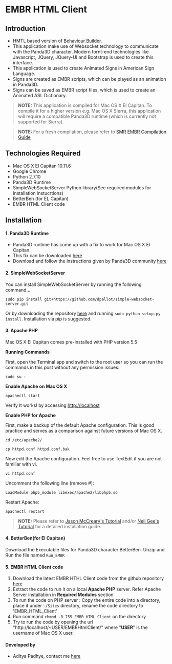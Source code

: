 # EMBR HTML Client

## Introduction
* HMTL based version of [Behaviour Builder](https://github.com/alexisheloir/EMBOTS).
* This application make use of Websocket technology to communicate with the Panda3D character. Modern fornt-end technologies like Javascript, JQuery, JQuery-UI and Bootstrap is used to create this interface.
* This application is used to create Animated Signs in American Sign Language.
* Signs are created as EMBR scripts, which can be played as an animation in Panda3D.
* Signs can be saved as EMBR script files, which is used to create an Animated ASL Dictionary.

> __NOTE:__ This application is compiled for Mac OS X El Capitan. To compile it for a higher version e.g. Mac OS X Sierra, this application will require a compatible Panda3D runtime (which is currently not supported for Sierra).

> __NOTE:__ For a fresh compilation, please refer to [SMR EMBR Compilation Guide](smr_embr_compilation_guide/SMR_EMBR_Compilation_Guide.docx)

	
## Technologies Required

* Mac OS X El Capitan 10.11.6
* Google Chrome
* Python 2.7.10
* Panda3D Runtime
* SimpleWebSocketServer Python library(See required modules for installation instucrtions)
* BetterBen (for EL Capitan)
* EMBR HTML Client code

## Installation

#### 1. Panda3D Runtime
* Panda3D runtime has come up with a fix to work for Mac OS X El Capitan.
* This fix can be downloaded [here](http://buildbot.panda3d.org/downloads/828fe2af88adfade885ee468c32c87464e989048/Panda3D-Runtime-1.0.4-828fe2a.dmg)
* Download and follow the instructions given by Panda3D community [here](https://www.panda3d.org/blog/update-for-mac-os-x-el-capitan/)
    
#### 2. SimpleWebSocketServer

You can install SimpleWebSocketServer by running the following command...

`sudo pip install git+https://github.com/dpallot/simple-websocket-server.git`

Or by downloading the repository [here](https://github.com/dpallot/simple-websocket-server.git) and running `sudo python setup.py install`.
Installation via pip is suggested.

#### 3. Apache PHP

Mac OS X El Capitan comes pre-installed with PHP version 5.5 

__Running Commands__

First, open the Terminal app and switch to the root user so you can run the commands in this post without any permission issues:

`sudo su -`

__Enable Apache on Mac OS X__

`apachectl start`

Verify It works! by accessing [http://localhost](http://localhost)

__Enable PHP for Apache__

First, make a backup of the default Apache configuration. This is good practice and serves as a comparison against future versions of Mac OS X.

`cd /etc/apache2/`

`cp httpd.conf httpd.conf.bak`

Now edit the Apache configuration. Feel free to use TextEdit if you are not familiar with vi.

`vi httpd.conf`

Uncomment the following line (remove #):

`LoadModule php5_module libexec/apache2/libphp5.so`

Restart Apache:

`apachectl restart`

> __NOTE:__ Please refer to [Jason McCreary's Tutorial](https://jason.pureconcepts.net/2015/10/install-apache-php-mysql-mac-os-x-el-capitan/) and/or [Neil Gee's Tutorial](https://coolestguidesontheplanet.com/get-apache-mysql-php-and-phpmyadmin-working-on-osx-10-11-el-capitan/) for a detailed installation guide.

#### 4. BetterBen(for El Capitan)
Download the Executable files for Panda3D character BetterBen.
Unzip and Run the file named `Run_EMBR`
	
#### 5. EMBR HTML Client code

1. Download the latest EMBR HTHL Client code from the github repository [here](https://github.com/adityapadhye1507/EMBR-HTML-Client)
2. Extract the code to run it on a local __Apache PHP__ server. Refer Apache Server installation in __Required Modules__ section.
3. To run the code on PHP server : Copy the entire code into a directory, place it under `~/Sites` directory, rename the code directory to 'EMBR_HTML_Client'
4. Run command `chmod -R 755 EMBR_HTML_Client` on the directory
5. Try to run the code by opening the url "http://localhost/~USER/EMBRHtmlClient/" where "__USER__" is the username of Mac OS X user. 
	
#### Developed by
* Aditya Padhye, contact me [here](mailto:adityapadhye1507@gmail.com)
